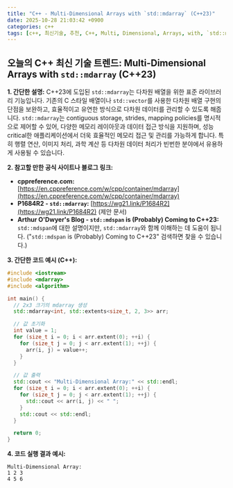 ```yaml
---
title: "C++ - Multi-Dimensional Arrays with `std::mdarray` (C++23)"
date: 2025-10-28 21:03:42 +0900
categories: c++
tags: [c++, 최신기술, 추천, C++, Multi, Dimensional, Arrays, with, `std::mdarray`, (C++23)]
---
```


## 오늘의 C++ 최신 기술 트렌드: **Multi-Dimensional Arrays with `std::mdarray` (C++23)**

**1. 간단한 설명:**
C++23에 도입된 `std::mdarray`는 다차원 배열을 위한 표준 라이브러리 기능입니다. 기존의 C 스타일 배열이나 `std::vector`를 사용한 다차원 배열 구현의 단점을 보완하고, 효율적이고 유연한 방식으로 다차원 데이터를 관리할 수 있도록 해줍니다. `std::mdarray`는 contiguous storage, strides, mapping policies를 명시적으로 제어할 수 있어, 다양한 메모리 레이아웃과 데이터 접근 방식을 지원하며, 성능 critical한 애플리케이션에서 더욱 효율적인 메모리 접근 및 관리를 가능하게 합니다.  특히 행렬 연산, 이미지 처리, 과학 계산 등 다차원 데이터 처리가 빈번한 분야에서 유용하게 사용될 수 있습니다.

**2. 참고할 만한 공식 사이트나 블로그 링크:**

*   **cppreference.com:** [https://en.cppreference.com/w/cpp/container/mdarray](https://en.cppreference.com/w/cpp/container/mdarray)
*   **P1684R2 - `std::mdarray`:** [https://wg21.link/P1684R2](https://wg21.link/P1684R2) (제안 문서)
*   **Arthur O'Dwyer's Blog - `std::mdspan` is (Probably) Coming to C++23:** `std::mdspan`에 대한 설명이지만, `std::mdarray`와 함께 이해하는 데 도움이 됩니다.  ("`std::mdspan` is (Probably) Coming to C++23" 검색하면 찾을 수 있습니다.)

**3. 간단한 코드 예시 (C++):**

```cpp
#include <iostream>
#include <mdarray>
#include <algorithm>

int main() {
  // 2x3 크기의 mdarray 생성
  std::mdarray<int, std::extents<size_t, 2, 3>> arr;

  // 값 초기화
  int value = 1;
  for (size_t i = 0; i < arr.extent(0); ++i) {
    for (size_t j = 0; j < arr.extent(1); ++j) {
      arr(i, j) = value++;
    }
  }

  // 값 출력
  std::cout << "Multi-Dimensional Array:" << std::endl;
  for (size_t i = 0; i < arr.extent(0); ++i) {
    for (size_t j = 0; j < arr.extent(1); ++j) {
      std::cout << arr(i, j) << " ";
    }
    std::cout << std::endl;
  }

  return 0;
}
```

**4. 코드 실행 결과 예시:**

```
Multi-Dimensional Array:
1 2 3
4 5 6
```

